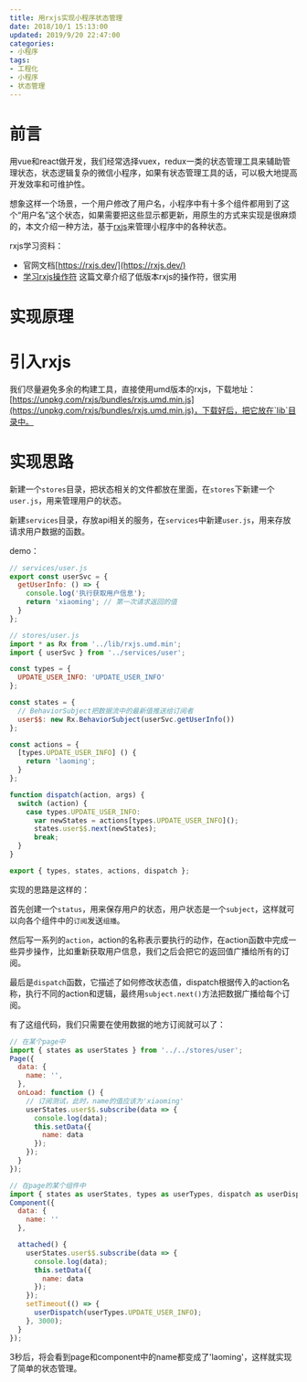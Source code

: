 ```yaml
---
title: 用rxjs实现小程序状态管理
date: 2018/10/1 15:13:00
updated: 2019/9/20 22:47:00
categories: 
- 小程序
tags: 
- 工程化
- 小程序
- 状态管理
---
```


# 前言
用vue和react做开发，我们经常选择vuex，redux一类的状态管理工具来辅助管理状态，状态逻辑复杂的微信小程序，如果有状态管理工具的话，可以极大地提高开发效率和可维护性。

想象这样一个场景，一个用户修改了用户名，小程序中有十多个组件都用到了这个“用户名”这个状态，如果需要把这些显示都更新，用原生的方式来实现是很麻烦的，本文介绍一种方法，基于[rxjs](https://rxjs.dev/)来管理小程序中的各种状态。

rxjs学习资料：
- 官网文档[https://rxjs.dev/](https://rxjs.dev/)
- [学习rxjs操作符](https://rxjs-cn.github.io/learn-rxjs-operators/about/) 这篇文章介绍了低版本rxjs的操作符，很实用

# 实现原理


# 引入rxjs
我们尽量避免多余的构建工具，直接使用umd版本的rxjs，下载地址：[https://unpkg.com/rxjs/bundles/rxjs.umd.min.js](https://unpkg.com/rxjs/bundles/rxjs.umd.min.js)，下载好后，把它放在`lib`目录中。

# 实现思路
新建一个`stores`目录，把状态相关的文件都放在里面，在`stores`下新建一个`user.js`，用来管理用户的状态。

新建`services`目录，存放api相关的服务，在`services`中新建`user.js`，用来存放请求用户数据的函数。

demo：
```javascript
// services/user.js
export const userSvc = {
  getUserInfo: () => {
    console.log('执行获取用户信息');
    return 'xiaoming'; // 第一次请求返回的值
  }
};

// stores/user.js
import * as Rx from '../lib/rxjs.umd.min';
import { userSvc } from '../services/user';

const types = {
  UPDATE_USER_INFO: 'UPDATE_USER_INFO'
};

const states = {
  // BehaviorSubject把数据流中的最新值推送给订阅者
  user$$: new Rx.BehaviorSubject(userSvc.getUserInfo())
};

const actions = {
  [types.UPDATE_USER_INFO] () {
    return 'laoming';
  }
};

function dispatch(action, args) {
  switch (action) {
    case types.UPDATE_USER_INFO:
      var newStates = actions[types.UPDATE_USER_INFO]();
      states.user$$.next(newStates);
      break;
  }
}

export { types, states, actions, dispatch };
```

实现的思路是这样的：

首先创建一个`status`，用来保存用户的状态，用户状态是一个`subject`，这样就可以向各个组件中的`订阅`发送`组播`。

然后写一系列的`action`，action的名称表示要执行的动作，在action函数中完成一些异步操作，比如重新获取用户信息，我们之后会把它的返回值广播给所有的订阅。

最后是`dispatch`函数，它描述了如何修改状态值，dispatch根据传入的action名称，执行不同的action和逻辑，最终用`subject.next()`方法把数据广播给每个订阅。

有了这组代码，我们只需要在使用数据的地方订阅就可以了：
```javascript
// 在某个page中
import { states as userStates } from '../../stores/user';
Page({
  data: {
    name: '',
  },
  onLoad: function () {
    // 订阅测试，此时，name的值应该为'xiaoming'
    userStates.user$$.subscribe(data => {
      console.log(data);
      this.setData({
        name: data
      });
    });
  }
});

// 在page的某个组件中
import { states as userStates, types as userTypes, dispatch as userDispatch } from '../../stores/user';
Component({
  data: {
    name: ''
  },

  attached() {
    userStates.user$$.subscribe(data => {
      console.log(data);
      this.setData({
        name: data
      });
    });
    setTimeout(() => {
      userDispatch(userTypes.UPDATE_USER_INFO);
    }, 3000);
  }
});
```

3秒后，将会看到page和component中的name都变成了'laoming'，这样就实现了简单的状态管理。
